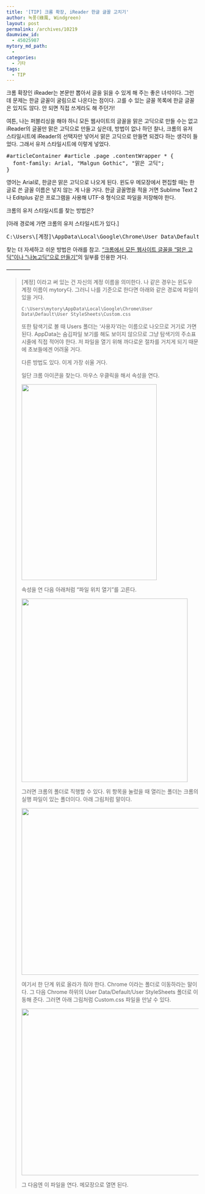 ```yaml
---
title: '[TIP] 크롬 확장, iReader 한글 글꼴 고치기'
author: 녹풍(綠風, Windgreen)
layout: post
permalink: /archives/10219
daumview_id:
  - 45025987
mytory_md_path:
  - 
categories:
  - 기타
tags:
  - TIP
---
```

크롬 확장인 iReader는 본문만 뽑아서 글을 읽을 수 있게 해 주는 좋은 녀석이다. 그런데 문제는 한글 글꼴이 굴림으로 나온다는 점이다. 고를 수 있는 글꼴 목록에 한글 글꼴은 있지도 않다. 안 되면 직접 쓰게라도 해 주던가!

여튼, 나는 퍼블리싱을 해야 하니 모든 웹사이트의 글꼴을 맑은 고딕으로 만들 수는 없고 iReader의 글꼴만 맑은 고딕으로 만들고 싶은데, 방법이 없나 하던 찰나, 크롬의 유저 스타일시트에 iReader의 선택자만 넣어서 맑은 고딕으로 만들면 되겠다 하는 생각이 들었다. 그래서 유저 스타일시트에 이렇게 넣었다.

<pre>#articleContainer #article .page .contentWrapper * {
  font-family: Arial, "Malgun Gothic", "맑은 고딕";
}</pre>

영어는 Arial로, 한글은 맑은 고딕으로 나오게 된다. 윈도우 메모장에서 편집할 때는 한글로 쓴 글꼴 이름은 넣지 않는 게 나을 거다. 한글 글꼴명을 적을 거면 Sublime Text 2나 Editplus 같은 프로그램을 사용해 UTF-8 형식으로 파일을 저장해야 한다.

크롬의 유저 스타일시트를 찾는 방법은?

[아래 경로에 가면 크롬의 유저 스타일시트가 있다.]

<pre>C:\Users\[계정]\AppData\Local\Google\Chrome\User Data\Default\User StyleSheets\Custom.css</pre>

찾는 더 자세하고 쉬운 방법은 아래를 참고. [&#8220;크롬에서 모든 웹사이트 글꼴을 “맑은 고딕”이나 “나눔고딕”으로 만들기&#8221;][1]의 일부를 인용한 거다.

&#8212;&#8212;&#8212;&#8212;&#8211;

> [계정] 이라고 써 있는 건 자신의 계정 이름을 의미한다. 나 같은 경우는 윈도우 계정 이름이 mytory다. 그러니 나를 기준으로 한다면 아래와 같은 경로에 파일이 있을 거다.
> 
>     C:\Users\mytory\AppData\Local\Google\Chrome\User Data\Default\User StyleSheets\Custom.css
> 
> 또한 탐색기로 볼 때 Users 폴더는 ‘사용자’라는 이름으로 나오므로 거기로 가면 된다. AppData는 숨김파일 보기를 해도 보이지 않으므로 그냥 탐색기의 주소표시줄에 직접 적어야 한다. 저 파일을 열기 위해 까다로운 절차를 거치게 되기 때문에 초보들에겐 어려울 거다.
> 
> 다른 방법도 있다. 이게 가장 쉬울 거다.
> 
> 일단 크롬 아이콘을 찾는다. 마우스 우클릭을 해서 속성을 연다.
> 
> <img alt="" src="http://dl.dropbox.com/u/15546257/blog/mytory/chrome-font/icon-property.png" width="354" height="512" />
> 
> 속성을 연 다음 아래처럼 “파일 위치 열기”를 고른다.
> 
> <img alt="" src="http://dl.dropbox.com/u/15546257/blog/mytory/chrome-font/property.png" width="435" height="480" />
> 
> 그러면 크롬의 폴더로 직행할 수 있다. 위 항목을 눌렀을 때 열리는 폴더는 크롬의 실행 파일이 있는 폴더이다. 아래 그림처럼 말이다.
> 
> <img alt="" src="http://dl.dropbox.com/u/15546257/blog/mytory/chrome-font/exe-file-folder.png" width="640" height="436" />
> 
> 여기서 한 단계 위로 올라가 줘야 한다. Chrome 이라는 폴더로 이동하라는 말이다. 그 다음 Chrome 하위의 User Data/Default/User StyleSheets 폴더로 이동해 준다. 그러면 아래 그림처럼 Custom.css 파일을 만날 수 있다.
> 
> <img alt="" src="http://dl.dropbox.com/u/15546257/blog/mytory/chrome-font/user-stylesheet.png" width="640" height="436" />
> 
> 그 다음엔 이 파일을 연다. 메모장으로 열면 된다.

 [1]: http://mytory.net/archives/1262 "크롬에서 모든 웹사이트 글꼴을 “맑은 고딕”이나 “나눔고딕”으로 만들기"
